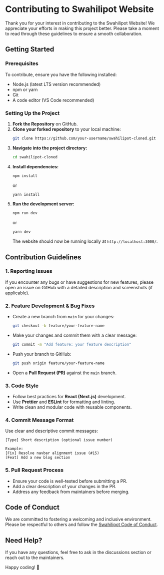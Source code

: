 # Contributing to Swahilipot Website

Thank you for your interest in contributing to the Swahilipot Website! We appreciate your efforts in making this project better. Please take a moment to read through these guidelines to ensure a smooth collaboration.

## Getting Started

### Prerequisites
To contribute, ensure you have the following installed:
- Node.js (latest LTS version recommended)
- npm or yarn
- Git
- A code editor (VS Code recommended)

### Setting Up the Project
1. **Fork the Repository** on GitHub.
2. **Clone your forked repository** to your local machine:
   ```sh
   git clone https://github.com/your-username/swahilipot-cloned.git
   ```
3. **Navigate into the project directory:**
   ```sh
   cd swahilipot-cloned
   ```
4. **Install dependencies:**
   ```sh
   npm install
   ```
   or
   ```sh
   yarn install
   ```
5. **Run the development server:**
   ```sh
   npm run dev
   ```
   or
   ```sh
   yarn dev
   ```
   The website should now be running locally at `http://localhost:3000/`.

## Contribution Guidelines

### 1. Reporting Issues
If you encounter any bugs or have suggestions for new features, please open an issue on GitHub with a detailed description and screenshots (if applicable).

### 2. Feature Development & Bug Fixes
- Create a new branch from `main` for your changes:
  ```sh
  git checkout -b feature/your-feature-name
  ```
- Make your changes and commit them with a clear message:
  ```sh
  git commit -m "Add feature: your feature description"
  ```
- Push your branch to GitHub:
  ```sh
  git push origin feature/your-feature-name
  ```
- Open a **Pull Request (PR)** against the `main` branch.

### 3. Code Style
- Follow best practices for **React (Next.js)** development.
- Use **Prettier** and **ESLint** for formatting and linting.
- Write clean and modular code with reusable components.

### 4. Commit Message Format
Use clear and descriptive commit messages:
```
[Type] Short description (optional issue number)

Example:
[Fix] Resolve navbar alignment issue (#15)
[Feat] Add a new blog section
```

### 5. Pull Request Process
- Ensure your code is well-tested before submitting a PR.
- Add a clear description of your changes in the PR.
- Address any feedback from maintainers before merging.

## Code of Conduct
We are committed to fostering a welcoming and inclusive environment. Please be respectful to others and follow the [Swahilipot Code of Conduct](CODE_OF_CONDUCT.md).

## Need Help?
If you have any questions, feel free to ask in the discussions section or reach out to the maintainers.

Happy coding! 🚀

